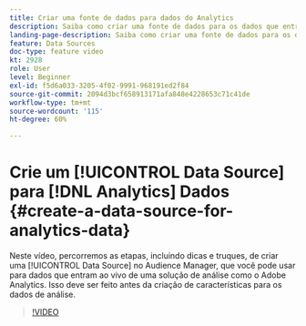 ```yaml
---
title: Criar uma fonte de dados para dados do Analytics
description: Saiba como criar uma fonte de dados para os dados que entram em funcionamento a partir de uma solução de análise, como o Adobe Analytics. Faça isso antes de criar características para os dados de análise.
landing-page-description: Saiba como criar uma fonte de dados para os dados que entram em funcionamento a partir de uma solução de análise, como o Adobe Analytics. Faça isso antes de criar características para os dados de análise.
feature: Data Sources
doc-type: feature video
kt: 2928
role: User
level: Beginner
exl-id: f5d6a033-3205-4f02-9991-968191ed2f84
source-git-commit: 2094d3bcf658913171afa848e4228653c71c41de
workflow-type: tm+mt
source-wordcount: '115'
ht-degree: 60%

---
```


# Crie um [!UICONTROL Data Source] para [!DNL Analytics] Dados {#create-a-data-source-for-analytics-data}

Neste vídeo, percorremos as etapas, incluindo dicas e truques, de criar uma [!UICONTROL Data Source] no Audience Manager, que você pode usar para dados que entram ao vivo de uma solução de análise como o Adobe Analytics. Isso deve ser feito antes da criação de características para os dados de análise.

>[!VIDEO](https://video.tv.adobe.com/v/27329/?quality=12)
